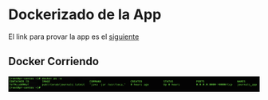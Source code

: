 # Dockerizado de la App

El link para provar la app es el [siguiente](10.252.7.110:8080)

## Docker Corriendo

![Docker](/Images/docker.png)
